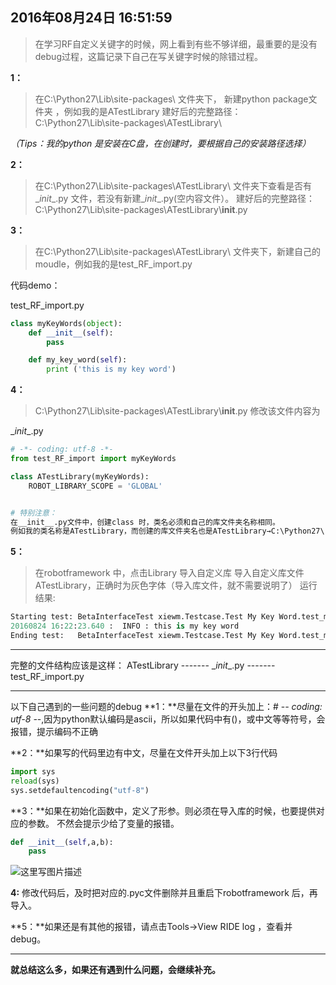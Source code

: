 2016年08月24日 16:51:59
---
> 在学习RF自定义关键字的时候，网上看到有些不够详细，最重要的是没有debug过程，这篇记录下自己在写关键字时候的除错过程。

**1：**
> 在C:\Python27\Lib\site-packages\ 文件夹下， 新建python package文件夹 ，例如我的是ATestLibrary
> 建好后的完整路径：C:\Python27\Lib\site-packages\ATestLibrary\

*（Tips：我的python 是安装在C盘，在创建时，要根据自己的安装路径选择）*

**2：**
> 在C:\Python27\Lib\site-packages\ATestLibrary\  文件夹下查看是否有\__init__.py 文件，若没有新建\__init__.py(空内容文件）。
> 建好后的完整路径：C:\Python27\Lib\site-packages\ATestLibrary\\__init__.py

**3：**

> 在C:\Python27\Lib\site-packages\ATestLibrary\ 文件夹下，新建自己的moudle，例如我的是test_RF_import.py

代码demo：

test_RF_import.py
```python
class myKeyWords(object):
	def __init__(self):
		pass

	def my_key_word(self):
		print ('this is my key word')
```


**4：**
>  C:\Python27\Lib\site-packages\ATestLibrary\\__init__.py  修改该文件内容为

\__init__.py 
```python
# -*- coding: utf-8 -*-
from test_RF_import import myKeyWords

class ATestLibrary(myKeyWords):
	ROBOT_LIBRARY_SCOPE = 'GLOBAL'
```

```python

# 特别注意：
在__init__.py文件中，创建class 时，类名必须和自己的库文件夹名称相同。
例如我的类名称是ATestLibrary，而创建的库文件夹名也是ATestLibrary→C:\Python27\Lib\sitepackages\ATestLibrary 
```


**5：**

> 在robotframework 中，点击Library 导入自定义库
> 导入自定义库文件ATestLibrary，正确时为灰色字体（导入库文件，就不需要说明了）
> 运行结果:

```python
Starting test: BetaInterfaceTest xiewm.Testcase.Test My Key Word.test_my_key_word
20160824 16:22:23.640 :  INFO : this is my key word
Ending test:   BetaInterfaceTest xiewm.Testcase.Test My Key Word.test_my_key_word
```


----------
完整的文件结构应该是这样：
ATestLibrary
				-------    \__init__.py
				-------    test_RF_import.py
		
----------


以下自己遇到的一些问题的debug
**1：**尽量在文件的开头加上：# -*- coding: utf-8 -*-,因为python默认编码是ascii，所以如果代码中有()，或中文等等符号，会报错，提示编码不正确

**2：**如果写的代码里边有中文，尽量在文件开头加上以下3行代码

```python
import sys
reload(sys)
sys.setdefaultencoding("utf-8")
```
**3：**如果在初始化函数中，定义了形参。则必须在导入库的时候，也要提供对应的参数。
不然会提示少给了变量的报错。

```python
def __init__(self,a,b):
	pass
```
![这里写图片描述](http://img.blog.csdn.net/20160824164951186)


**4:**
修改代码后，及时把对应的.pyc文件删除并且重启下robotframework 后，再导入。

**5：**如果还是有其他的报错，请点击Tools→View RIDE log ，查看并debug。


----------
**就总结这么多，如果还有遇到什么问题，会继续补充。**